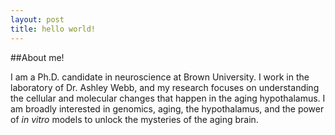 ```yaml
---
layout: post
title: hello world!
---
```



##About me!

I am a Ph.D. candidate in neuroscience at Brown University. I work in the laboratory of Dr. Ashley Webb, and my research focuses on understanding the cellular and molecular changes that happen in the aging hypothalamus. I am broadly interested in genomics, aging, the hypothalamus, and the power of _in vitro_ models to unlock the mysteries of the aging brain.
